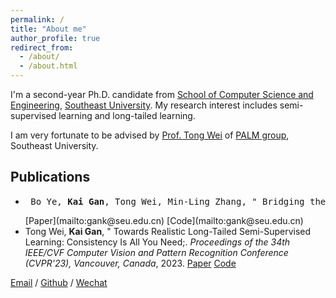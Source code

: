 ```yaml
---
permalink: /
title: "About me"
author_profile: true
redirect_from: 
  - /about/
  - /about.html
---
```


I'm a second-year Ph.D. candidate from [School of Computer Science and Engineering](https://cse.seu.edu.cn/), [Southeast University](https://www.seu.edu.cn/). My research interest includes semi-supervised learning and long-tailed learning.

I am very fortunate to be advised by [Prof. Tong Wei](https://palm.seu.edu.cn/weit/) of [PALM group](https://palm.seu.edu.cn/), Southeast University.

## Publications

- <pre> Bo Ye, <b>Kai Gan</b>, Tong Wei, Min-Ling Zhang, &quot; Bridging the Gap: Learning Pace Synchronization for Open-World Semi-Supervised Learning;. <i>Proceedings of the 33rd International Joint Conference on Artificial Intelligence (IJCAI'24), Jeju, South Korea</i>, 2024. </pre> [Paper](mailto:gank@seu.edu.cn) [Code](mailto:gank@seu.edu.cn)
- Tong Wei, <b>Kai Gan</b>, &quot; Towards Realistic Long-Tailed Semi-Supervised Learning: Consistency Is All You Need;. <i>Proceedings of the 34th IEEE/CVF Computer Vision and Pattern Recognition Conference (CVPR'23), Vancouver, Canada</i>, 2023. [Paper](mailto:gank@seu.edu.cn) [Code](mailto:gank@seu.edu.cn)

[Email](mailto:gank@seu.edu.cn) / [Github](https://github.com/Gank0078) / [Wechat](images/wechat.jpg)
